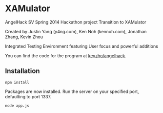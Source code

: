 XAMulator
=========

AngelHack SV Spring 2014 Hackathon project
Transition to XAMulator 

Created by Justin Yang (y4ng.com), Ken Noh (kennoh.com), Jonathan Zhang, Kevin Zhou

Integrated Testing Environment featuring User focus and powerful additions

You can find the code for the program at [kevzho/angelhack](https://github.com/kevzho/angelhack).

Installation
------------

```
npm install
```

Packages are now installed. Run the server on your specified port, defaulting to port 1337.

```
node app.js
```

